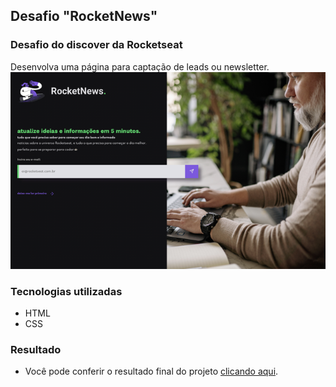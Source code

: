 ## Desafio "RocketNews" 

### Desafio do discover da Rocketseat 
Desenvolva uma página para captação de leads ou newsletter.
![--](https://raw.githubusercontent.com/queziafiladelfo/discover_challenger_RocketNews/master/68747470733a2f2f692e6962622e636f2f34674e4d4270422f696d6167652e706e67.png) 
### Tecnologias utilizadas
- HTML
- CSS
### Resultado
- Você pode conferir o resultado final do projeto [clicando aqui](//).
